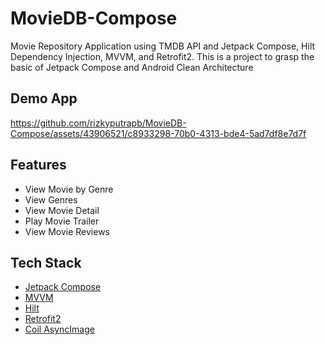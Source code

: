 # MovieDB-Compose
Movie Repository Application using TMDB API and Jetpack Compose, Hilt Dependency Injection, MVVM, and Retrofit2. This is a project to grasp the basic of Jetpack Compose and Android Clean Architecture

## Demo App
https://github.com/rizkyputrapb/MovieDB-Compose/assets/43906521/c8933298-70b0-4313-bde4-5ad7df8e7d7f

## Features
- View Movie by Genre
- View Genres
- View Movie Detail
- Play Movie Trailer
- View Movie Reviews

## Tech Stack
- [Jetpack Compose](https://developer.android.com/jetpack/compose?gclid=Cj0KCQjwx5qoBhDyARIsAPbMagBDjqw1R1vpYbvGuiXONMQrp6pvHUyd7uIzPyN2dx1vCYJISZOPzs8aAlwgEALw_wcB&gclsrc=aw.ds)
- [MVVM](https://developer.android.com/topic/libraries/architecture/viewmodel)
- [Hilt](https://dagger.dev/hilt/)
- [Retrofit2](https://square.github.io/retrofit/)
- [Coil AsyncImage](https://coil-kt.github.io/coil/compose/)

